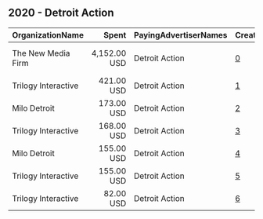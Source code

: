 ## 2020 - Detroit Action 
|OrganizationName|Spent|PayingAdvertiserNames|CreativeUrls|Impressions|Genders|AgeBrackets|CountryCodes|BillingAddresses|CandidateBallotInformation|
|:---|---:|:---|:---|---:|:---|:---|:---|:---|:---|
|The New Media Firm|4,152.00 USD|Detroit Action|[0](https://www.snap.com/political-ads/asset/97e6c22a5a7b81e6b2c30d451a681d769297f8a3c683353f079f0422119fa329?mediaType=mp4)|1,142,397||18-25|united states|"1730 Rhode Island Ave, NW Ste 213,Washington,20036,US"|Detroit Action|
|Trilogy Interactive|421.00 USD|Detroit Action|[1](https://www.snap.com/political-ads/asset/158619329dca4a553bc77d44bd5b5589173f077528fcb6bd80effa6626317a06?mediaType=png)|176,008||18-35|united states|"2054 University Ave STE 600,Berkeley,94704,US"||
|Milo Detroit|173.00 USD|Detroit Action|[2](https://www.snap.com/political-ads/asset/2ac076482c07cf6cb7b88bd1726214c79f4ca65ea597d095e1b1fc786194bd9d?mediaType=mp4)|41,044||18+|united states|"440 Burroughs St,Detroit,48202,US"||
|Trilogy Interactive|168.00 USD|Detroit Action|[3](https://www.snap.com/political-ads/asset/10ceb82b41a2102b19c691e79bc12badc967b70b378c6172f9f00e7a1d17a36c?mediaType=png)|69,650||18-35|united states|"2054 University Ave STE 600,Berkeley,94704,US"||
|Milo Detroit|155.00 USD|Detroit Action|[4](https://www.snap.com/political-ads/asset/6e7c43754d2864caa0f496fb80bc654e09da2be10c8b778e11763e7f67c59c9a?mediaType=mp4)|35,015||18-25|united states|"440 Burroughs St,Detroit,48202,US"||
|Trilogy Interactive|155.00 USD|Detroit Action|[5](https://www.snap.com/political-ads/asset/158619329dca4a553bc77d44bd5b5589173f077528fcb6bd80effa6626317a06?mediaType=png)|65,683||18-35|united states|"2054 University Ave STE 600,Berkeley,94704,US"||
|Trilogy Interactive|82.00 USD|Detroit Action|[6](https://www.snap.com/political-ads/asset/10ceb82b41a2102b19c691e79bc12badc967b70b378c6172f9f00e7a1d17a36c?mediaType=png)|32,754||18-35|united states|"2054 University Ave STE 600,Berkeley,94704,US"||
